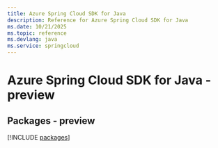 ```yaml
---
title: Azure Spring Cloud SDK for Java
description: Reference for Azure Spring Cloud SDK for Java
ms.date: 10/21/2025
ms.topic: reference
ms.devlang: java
ms.service: springcloud
---
```

# Azure Spring Cloud SDK for Java - preview
## Packages - preview
[!INCLUDE [packages](spring-cloud-index.md)]